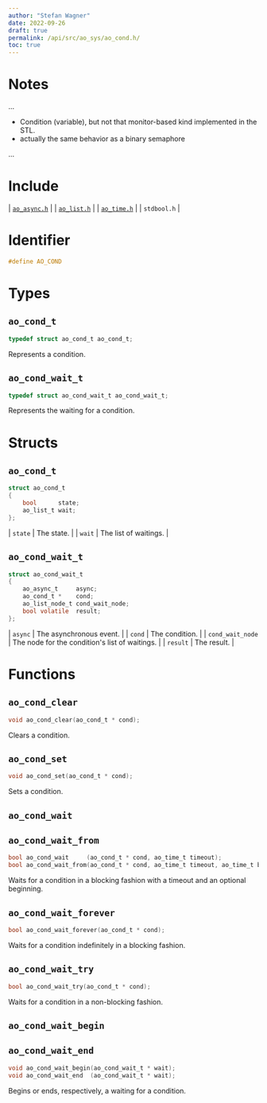 ```yaml
---
author: "Stefan Wagner"
date: 2022-09-26
draft: true
permalink: /api/src/ao_sys/ao_cond.h/
toc: true
---
```


# Notes

...

- Condition (variable), but not that monitor-based kind implemented in the STL.
- actually the same behavior as a binary semaphore

...

# Include

| [`ao_async.h`](ao_async.h.md) |
| [`ao_list.h`](../ao/ao_list.h.md) |
| [`ao_time.h`](ao_time.h.md) |
| `stdbool.h` |

# Identifier

```c
#define AO_COND
```

# Types

## `ao_cond_t`

```c
typedef struct ao_cond_t ao_cond_t;
```

Represents a condition.

## `ao_cond_wait_t`

```c
typedef struct ao_cond_wait_t ao_cond_wait_t;
```

Represents the waiting for a condition.

# Structs

## `ao_cond_t`

```c
struct ao_cond_t
{
    bool      state;
    ao_list_t wait;
};
```

| `state` | The state. |
| `wait` | The list of waitings. |

## `ao_cond_wait_t`

```c
struct ao_cond_wait_t
{
    ao_async_t     async;
    ao_cond_t *    cond;
    ao_list_node_t cond_wait_node;
    bool volatile  result;
};
```

| `async` | The asynchronous event. |
| `cond` | The condition. |
| `cond_wait_node` | The node for the condition's list of waitings. |
| `result` | The result. |

# Functions

## `ao_cond_clear`

```c
void ao_cond_clear(ao_cond_t * cond);
```

Clears a condition.

## `ao_cond_set`

```c
void ao_cond_set(ao_cond_t * cond);
```

Sets a condition.

## `ao_cond_wait`
## `ao_cond_wait_from`

```c
bool ao_cond_wait     (ao_cond_t * cond, ao_time_t timeout);
bool ao_cond_wait_from(ao_cond_t * cond, ao_time_t timeout, ao_time_t beginning);
```

Waits for a condition in a blocking fashion with a timeout and an optional beginning.

## `ao_cond_wait_forever`

```c
bool ao_cond_wait_forever(ao_cond_t * cond);
```

Waits for a condition indefinitely in a blocking fashion.

## `ao_cond_wait_try`

```c
bool ao_cond_wait_try(ao_cond_t * cond);
```

Waits for a condition in a non-blocking fashion.

## `ao_cond_wait_begin`
## `ao_cond_wait_end`

```c
void ao_cond_wait_begin(ao_cond_wait_t * wait);
void ao_cond_wait_end  (ao_cond_wait_t * wait);
```

Begins or ends, respectively, a waiting for a condition.
